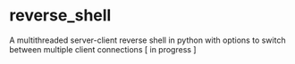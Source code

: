 # reverse_shell
A multithreaded server-client reverse shell in python with options to switch between multiple client connections
[ in progress ]
